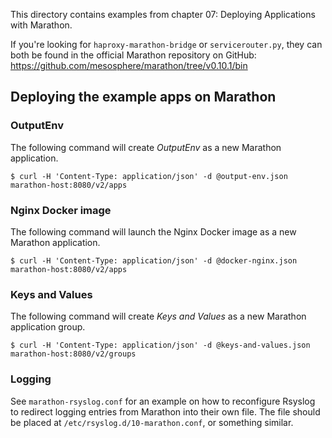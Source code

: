 This directory contains examples from chapter 07: Deploying Applications with
Marathon.

If you're looking for `haproxy-marathon-bridge` or `servicerouter.py`, they can
both be found in the official Marathon repository on GitHub:
<https://github.com/mesosphere/marathon/tree/v0.10.1/bin>

## Deploying the example apps on Marathon

### OutputEnv
The following command will create *OutputEnv* as a new Marathon application.

```
$ curl -H 'Content-Type: application/json' -d @output-env.json marathon-host:8080/v2/apps
```

### Nginx Docker image
The following command will launch the Nginx Docker image as a new Marathon
application.

```
$ curl -H 'Content-Type: application/json' -d @docker-nginx.json marathon-host:8080/v2/apps
```

### Keys and Values
The following command will create *Keys and Values* as a new Marathon
application group.

```
$ curl -H 'Content-Type: application/json' -d @keys-and-values.json marathon-host:8080/v2/groups
```

### Logging
See `marathon-rsyslog.conf` for an example on how to reconfigure Rsyslog to
redirect logging entries from Marathon into their own file. The file should
be placed at `/etc/rsyslog.d/10-marathon.conf`, or something similar.
